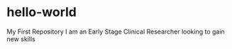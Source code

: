 # hello-world
My First Repository
I am an Early Stage Clinical Researcher looking to gain new skills
